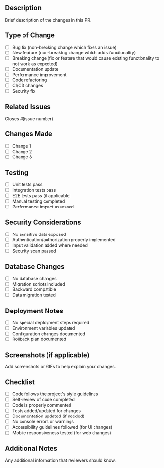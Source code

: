## Description
Brief description of the changes in this PR.

## Type of Change
- [ ] Bug fix (non-breaking change which fixes an issue)
- [ ] New feature (non-breaking change which adds functionality)
- [ ] Breaking change (fix or feature that would cause existing functionality to not work as expected)
- [ ] Documentation update
- [ ] Performance improvement
- [ ] Code refactoring
- [ ] CI/CD changes
- [ ] Security fix

## Related Issues
Closes #(issue number)

## Changes Made
- [ ] Change 1
- [ ] Change 2
- [ ] Change 3

## Testing
- [ ] Unit tests pass
- [ ] Integration tests pass
- [ ] E2E tests pass (if applicable)
- [ ] Manual testing completed
- [ ] Performance impact assessed

## Security Considerations
- [ ] No sensitive data exposed
- [ ] Authentication/authorization properly implemented
- [ ] Input validation added where needed
- [ ] Security scan passed

## Database Changes
- [ ] No database changes
- [ ] Migration scripts included
- [ ] Backward compatible
- [ ] Data migration tested

## Deployment Notes
- [ ] No special deployment steps required
- [ ] Environment variables updated
- [ ] Configuration changes documented
- [ ] Rollback plan documented

## Screenshots (if applicable)
Add screenshots or GIFs to help explain your changes.

## Checklist
- [ ] Code follows the project's style guidelines
- [ ] Self-review of code completed
- [ ] Code is properly commented
- [ ] Tests added/updated for changes
- [ ] Documentation updated (if needed)
- [ ] No console errors or warnings
- [ ] Accessibility guidelines followed (for UI changes)
- [ ] Mobile responsiveness tested (for web changes)

## Additional Notes
Any additional information that reviewers should know.